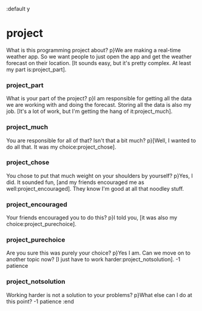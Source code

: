 :default y

# project

What is this programming project about?
p}We are making a real-time weather app. So we want people to just open the app and get the weather forecast on their location. [It sounds easy, but it's pretty complex. At least my part is:project_part].

### project_part

What is your part of the project?
p}I am responsible for getting all the data we are working with and doing the forecast. Storing all the data is also my job. [It's a lot of work, but I'm getting the hang of it:project_much].

### project_much

You are responsible for all of that? Isn't that a bit much?
p}[Well, I wanted to do all that. It was my choice:project_chose].

### project_chose

You chose to put that much weight on your shoulders by yourself?
p}Yes, I did. It sounded fun, [and my friends encouraged me as well:project_encouraged]. They know I'm good at all that noodley stuff.

### project_encouraged

Your friends encouraged you to do this?
p}I told you, [it was also my choice:project_purechoice].

### project_purechoice

Are you sure this was purely your choice?
p}Yes I am. Can we move on to another topic now? [I just have to work harder:project_notsolution]. -1 patience

### project_notsolution

Working harder is not a solution to your problems?
p}What else can I do at this point? -1 patience
:end
